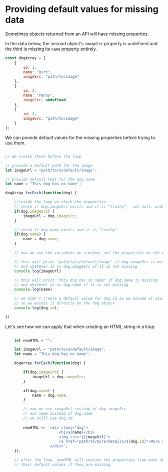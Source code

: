 # Providing default values for missing data

Sometimes objects returned from an API will have missing properties.

In the data below, the second object's `imageSrc` property is undefined and the third is missing its `name` property entirely.

```js
const dogArray = [
    {
        id: 1,
        name: "Burt",
        imageSrc: "path/to/image"
    },
    {
        id: 2,
        name: "Penny",
        imageSrc: undefined
    },
    {
        id: 3,
        imageSrc: "path/to/image"
    }
];
```

We can provide default values for the missing properties before trying to use them.

```js

// we create these before the loop

// provide a default path for the image
let imageUrl = "path/to/a/default/image";

// provide default text for the dog name
let name = "This dog has no name";

dogArray.forEach(function(dog) {

    //inside the loop we check the properties
    // check if dog.imageSrc exists and it is "truthy" - not null, undefined or an empty string
    if(dog.imageSrc) {
        imageUrl = dog.imageSrc;
    }

    // check if dog.name exists and it is "truthy"
    if(dog.name) {
        name = dog.name;
    }

    // now we use the variables we created, not the properties on the object

    // this will print "path/to/a/default/image" if dog.imageSrc is missing
    // and whatever is in dog.imageSrc if it is not missing
    console.log(imageUrl) 

    // this will print "This dog has no name" if dog.name is missing
    // and whatever is in dog.name if it is not missing
    console.log(name)

    // we didn't create a default value for dog.id as we assume it always exists
    // so we access it directly on the dog object
    console.log(dog.id);

})

```

Let's see how we can apply that when creating an HTML string in a loop:

```js
   
    let newHTML = "";

    let imageUrl = "path/to/a/default/image";
    let name = "This dog has no name";

    dogArray.forEach(function(dog) {

        if(dog.imageSrc) {
            imageUrl = dog.imageSrc;
        }

        if(dog.name) {
            name = dog.name;
        }

        // now we use imageUrl instead of dog.imageSrc
        // and name instead of dog.name
        // we still use dog.id
        
        newHTML += `<div class="dog">
                        <h1>${name}</h1>
                        <img src="${imageUrl}">
                        <a href="path/to/more/details/${dog.id}">More details</a>
                    </div>`;
    });

    // after the loop, newHTML will contain the properties from each object and
    // their default values if they are missing

```